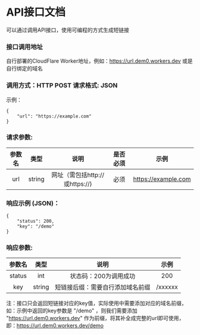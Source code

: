 # API接口文档

可以通过调用API接口，使用可编程的方式生成短链接

### 接口调用地址

自行部署的CloudFlare Worker地址，例如：https://url.dem0.workers.dev 或是自行绑定的域名

### 调用方式：HTTP POST 请求格式: JSON
示例：
```
{
	"url": "https://example.com"
}
```

### 请求参数:

| 参数名 | 类型 | 说明 |是否必须|示例|
| :----:| :----: | :----: | :----: | :----: |
| url | string | 网址（需包括http://或https://) |必须|https://example.com|

### 响应示例 (JSON)：

```
{
    "status": 200,
    "key": "/demo"
}
```

### 响应参数:
| 参数名 | 类型 | 说明 |示例|
| :----:| :----: | :----: | :----: |
|status|int|	状态码：200为调用成功|200|	
|key|string|	短链接后缀：需要自行添加域名前缀|/xxxxxx|

注：接口只会返回短链接对应的key值，实际使用中需要添加对应的域名前缀，如：示例中返回的key参数是 "/demo" ，则我们需要添加 "https://url.dem0.workers.dev" 作为前缀，将其补全成完整的url即可使用，即：https://url.dem0.workers.dev/demo
